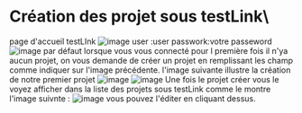 # Création des projet sous testLink\
page d'accueil testLInk
![image](https://user-images.githubusercontent.com/27947973/203508467-8759e6c9-1dbb-4db2-a96c-3d4798129155.png)
user :user
passwork:votre passeword
![image](https://user-images.githubusercontent.com/27947973/203508823-cb79ce3b-1df5-4daf-8106-841b90e3b21c.png)
par défaut lorsque vous vous connecté pour l première fois il n'ya aucun projet, on vous demande de créer un projet en 
remplissant les champ comme indiquer sur l'image précédente.
l'image suivante illustre la création de notre premier projet
![image](https://user-images.githubusercontent.com/27947973/203509283-6bbed94c-29b7-42d2-8cdc-dcead72243b6.png)
![image](https://user-images.githubusercontent.com/27947973/203509351-5778cd3c-dcda-4b4e-9463-9cd7ec382fbf.png)
Une fois le projet créer vous le voyez afficher dans la liste des projets sous testLink comme le montre l'image suivnte : 
![image](https://user-images.githubusercontent.com/27947973/203509528-1773f266-d433-4452-bb7a-48e5f79ea58f.png)
vous pouvez l'éditer en cliquant dessus.
